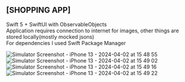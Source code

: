 ## [SHOPPING APP]

Swift 5 + SwiftUI with ObservableObjects <br /> 
Application requires connection to internet for images, other things are stored locally(mostly mocked jsons) <br /> 
For dependencies I used Swift Package Manager <br /> 


![Simulator Screenshot - iPhone 13 - 2024-04-02 at 15 48 55](https://github.com/LukaRoche/shoppingapp/assets/163368776/d632deec-680a-4428-9b56-e781cf8482fe) <br />
![Simulator Screenshot - iPhone 13 - 2024-04-02 at 15 49 02](https://github.com/LukaRoche/shoppingapp/assets/163368776/6ef80e58-2d46-4282-a971-8aae4d52d22d) <br />
![Simulator Screenshot - iPhone 13 - 2024-04-02 at 15 49 16](https://github.com/LukaRoche/shoppingapp/assets/163368776/276637fe-ba08-4a55-abef-b4e8ccaf7023) <br />
![Simulator Screenshot - iPhone 13 - 2024-04-02 at 15 49 22](https://github.com/LukaRoche/shoppingapp/assets/163368776/44a252b1-8a9e-4707-9348-3ffbe7901fcd)
